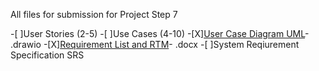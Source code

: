 All files for submission for Project Step 7

  -[ ]User Stories (2-5)
  -[ ]Use Cases (4-10)
  -[X][User Case Diagram UML](https://github.com/gowebUSA/MSSA-Project/blob/master/TSQL/Project-Step-7/Proj%20Step%207%20UML.drawio)- .drawio
  -[X][Requirement List and RTM](https://github.com/gowebUSA/MSSA-Project/blob/master/TSQL/Project-Step-7/Requirement%20List%20and%20RTM.docx)- .docx
  -[ ]System Reqiurement Specification SRS
